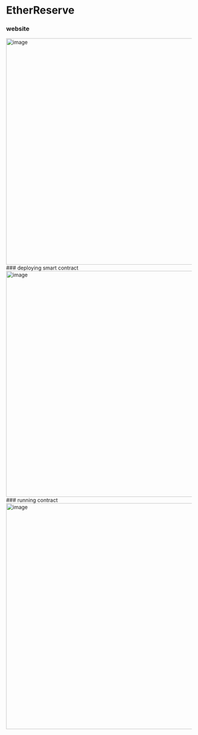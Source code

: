 # EtherReserve
### website 
<img width="613" alt="image" src="https://github.com/RahulSelvakumar/EtherReserve/assets/112105461/412e0a42-d7db-430a-8a38-b4bf329e4ab6"/>
### deploying smart contract
<img width="612" alt="image" src="https://github.com/RahulSelvakumar/EtherReserve/assets/112105461/26f962fc-07e2-4d4e-904b-3008ea999f9b"/>
### running contract
<img width="612" alt="image" src="https://github.com/RahulSelvakumar/EtherReserve/assets/112105461/a61e616e-23bb-4bd2-b1b9-59f92acf30d1">

